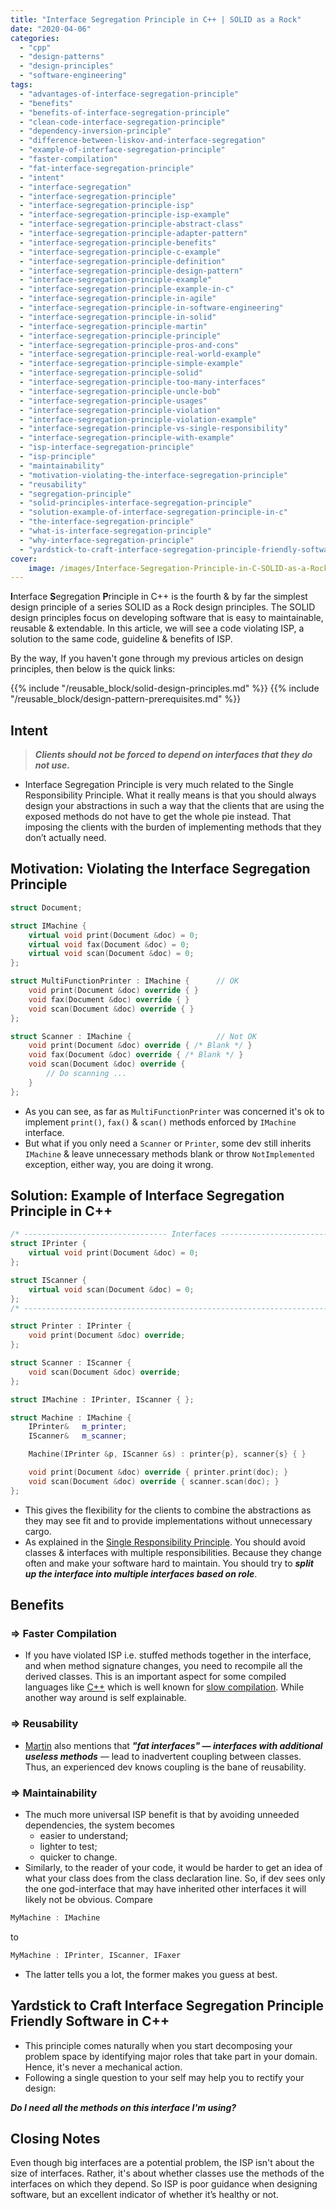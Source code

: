 ```yaml
---
title: "Interface Segregation Principle in C++ | SOLID as a Rock"
date: "2020-04-06"
categories: 
  - "cpp"
  - "design-patterns"
  - "design-principles"
  - "software-engineering"
tags: 
  - "advantages-of-interface-segregation-principle"
  - "benefits"
  - "benefits-of-interface-segregation-principle"
  - "clean-code-interface-segregation-principle"
  - "dependency-inversion-principle"
  - "difference-between-liskov-and-interface-segregation"
  - "example-of-interface-segregation-principle"
  - "faster-compilation"
  - "fat-interface-segregation-principle"
  - "intent"
  - "interface-segregation"
  - "interface-segregation-principle"
  - "interface-segregation-principle-isp"
  - "interface-segregation-principle-isp-example"
  - "interface-segregation-principle-abstract-class"
  - "interface-segregation-principle-adapter-pattern"
  - "interface-segregation-principle-benefits"
  - "interface-segregation-principle-c-example"
  - "interface-segregation-principle-definition"
  - "interface-segregation-principle-design-pattern"
  - "interface-segregation-principle-example"
  - "interface-segregation-principle-example-in-c"
  - "interface-segregation-principle-in-agile"
  - "interface-segregation-principle-in-software-engineering"
  - "interface-segregation-principle-in-solid"
  - "interface-segregation-principle-martin"
  - "interface-segregation-principle-principle"
  - "interface-segregation-principle-pros-and-cons"
  - "interface-segregation-principle-real-world-example"
  - "interface-segregation-principle-simple-example"
  - "interface-segregation-principle-solid"
  - "interface-segregation-principle-too-many-interfaces"
  - "interface-segregation-principle-uncle-bob"
  - "interface-segregation-principle-usages"
  - "interface-segregation-principle-violation"
  - "interface-segregation-principle-violation-example"
  - "interface-segregation-principle-vs-single-responsibility"
  - "interface-segregation-principle-with-example"
  - "isp-interface-segregation-principle"
  - "isp-principle"
  - "maintainability"
  - "motivation-violating-the-interface-segregation-principle"
  - "reusability"
  - "segregation-principle"
  - "solid-principles-interface-segregation-principle"
  - "solution-example-of-interface-segregation-principle-in-c"
  - "the-interface-segregation-principle"
  - "what-is-interface-segregation-principle"
  - "why-interface-segregation-principle"
  - "yardstick-to-craft-interface-segregation-principle-friendly-software-in-c"
cover:
    image: /images/Interface-Segregation-Principle-in-C-SOLID-as-a-Rock-vishal-chovatiya.webp
---
```


**I**nterface **S**egregation **P**rinciple in C++ is the fourth & by far the simplest design principle of a series SOLID as a Rock design principles. The SOLID design principles focus on developing software that is easy to maintainable, reusable & extendable. In this article, we will see a code violating ISP, a solution to the same code, guideline & benefits of ISP.

By the way, If you haven't gone through my previous articles on design principles, then below is the quick links:

{{% include "/reusable_block/solid-design-principles.md" %}}
{{% include "/reusable_block/design-pattern-prerequisites.md" %}}

## Intent

> **_Clients should not be forced to depend on interfaces that they do not use._**

- Interface Segregation Principle is very much related to the Single Responsibility Principle. What it really means is that you should always design your abstractions in such a way that the clients that are using the exposed methods do not have to get the whole pie instead. That imposing the clients with the burden of implementing methods that they don’t actually need.

## Motivation: Violating the Interface Segregation Principle

```cpp
struct Document;

struct IMachine {
    virtual void print(Document &doc) = 0;
    virtual void fax(Document &doc) = 0;
    virtual void scan(Document &doc) = 0;
};

struct MultiFunctionPrinter : IMachine {      // OK
    void print(Document &doc) override { }
    void fax(Document &doc) override { }
    void scan(Document &doc) override { }
};

struct Scanner : IMachine {                   // Not OK
    void print(Document &doc) override { /* Blank */ }
    void fax(Document &doc) override { /* Blank */ }
    void scan(Document &doc) override {  
        // Do scanning ...
    }
};
```

- As you can see, as far as `MultiFunctionPrinter` was concerned it's ok to implement `print()`, `fax()` & `scan()` methods enforced by `IMachine` interface.
- But what if you only need a `Scanner` or `Printer`, some dev still inherits `IMachine` & leave unnecessary methods blank or throw `NotImplemented` exception, either way, you are doing it wrong.

## Solution: Example of Interface Segregation Principle in C++

```cpp
/* -------------------------------- Interfaces ----------------------------- */
struct IPrinter {
    virtual void print(Document &doc) = 0;
};

struct IScanner {
    virtual void scan(Document &doc) = 0;
};
/* ------------------------------------------------------------------------ */

struct Printer : IPrinter {
    void print(Document &doc) override;
};

struct Scanner : IScanner {
    void scan(Document &doc) override;
};

struct IMachine : IPrinter, IScanner { };

struct Machine : IMachine {
    IPrinter&   m_printer;
    IScanner&   m_scanner;

    Machine(IPrinter &p, IScanner &s) : printer{p}, scanner{s} { }

    void print(Document &doc) override { printer.print(doc); }
    void scan(Document &doc) override { scanner.scan(doc); }
};
```

- This gives the flexibility for the clients to combine the abstractions as they may see fit and to provide implementations without unnecessary cargo. 
- As explained in the [Single Responsibility Principle](/posts/single-responsibility-principle-in-cpp-solid-as-a-rock/). You should avoid classes & interfaces with multiple responsibilities. Because they change often and make your software hard to maintain. You should try to **_split up the interface into multiple interfaces based on role_**.

## Benefits

### \=> Faster Compilation

- If you have violated ISP i.e. stuffed methods together in the interface, and when method signature changes, you need to recompile all the derived classes. This is an important aspect for some compiled languages like [C++](/posts/21-new-features-of-modern-cpp-to-use-in-your-project/) which is well known for [slow compilation](https://stackoverflow.com/questions/318398/why-does-c-compilation-take-so-long). While another way around is self explainable.

### \=> Reusability

- [Martin](https://en.wikipedia.org/wiki/Robert_C._Martin) also mentions that **_"fat interfaces" — interfaces with additional useless methods_** — lead to inadvertent coupling between classes. Thus, an experienced dev knows coupling is the bane of reusability.

### \=> Maintainability

- The much more universal ISP benefit is that by avoiding unneeded dependencies, the system becomes
    - easier to understand;
    - lighter to test;
    - quicker to change.
- Similarly, to the reader of your code, it would be harder to get an idea of what your class does from the class declaration line. So, if dev sees only the one god-interface that may have inherited other interfaces it will likely not be obvious. Compare

```cpp
MyMachine : IMachine
```

to

```cpp
MyMachine : IPrinter, IScanner, IFaxer
```

- The latter tells you a lot, the former makes you guess at best.

## Yardstick to Craft Interface Segregation Principle Friendly Software in C++

- This principle comes naturally when you start decomposing your problem space by identifying major roles that take part in your domain. Hence, it's never a mechanical action.
- Following a single question to your self may help you to rectify your design:

**_Do I need all the methods on this interface I'm using?_**

## Closing Notes

Even though big interfaces are a potential problem, the ISP isn't about the size of interfaces. Rather, it's about whether classes use the methods of the interfaces on which they depend. So ISP is poor guidance when designing software, but an excellent indicator of whether it’s healthy or not.
